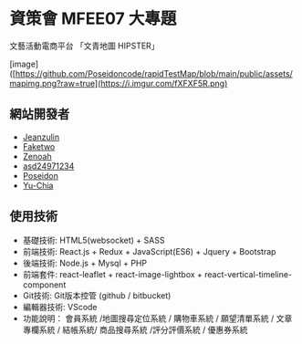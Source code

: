# 資策會 MFEE07 大專題
文藝活動電商平台 「文青地圖 HIPSTER」

[image]([https://github.com/Poseidoncode/rapidTestMap/blob/main/public/assets/mapimg.png?raw=true](https://i.imgur.com/fXFXF5R.png)

## 網站開發者
* [Jeanzulin](https://github.com/Jeanzulin)  
* [Faketwo](https://github.com/Faketwo)
* [Zenoah](https://github.com/zenoah82000)
* [asd24971234](https://github.com/asd24971234)
* [Poseidon](https://github.com/Poseidoncode)
* [Yu-Chia](https://github.com/Yu-Chia)

## 使用技術
* 基礎技術: HTML5(websocket) + SASS
* 前端技術: React.js + Redux + JavaScript(ES6) + Jquery + Bootstrap
* 後端技術: Node.js + Mysql + PHP
* 前端套件: react-leaflet + react-image-lightbox + react-vertical-timeline-component
* Git技術: Git版本控管 (github / bitbucket)
* 編輯器技術: VScode
* 功能說明： 會員系統 /地圖搜尋定位系統 / 購物車系統 / 願望清單系統 / 文章專欄系統 / 結帳系統/ 商品搜尋系統 /評分評價系統 / 優惠券系統
